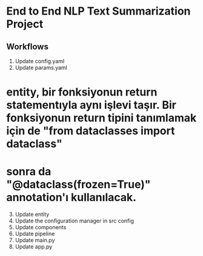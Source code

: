 # End to End NLP Text Summarization Project

## Workflows

1. Update config.yaml 
2. Update params.yaml
# entity, bir fonksiyonun return statementıyla aynı işlevi taşır. Bir fonksiyonun return tipini tanımlamak için de "from dataclasses import dataclass"
# sonra da "@dataclass(frozen=True)" annotation'ı kullanılacak.
3. Update entity 
4. Update the configuration manager in src config
5. Update components
6. Update pipeline
7. Update main.py
8. Update app.py

